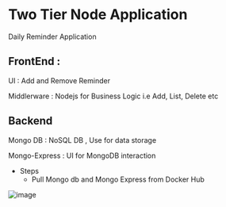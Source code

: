 # Two Tier Node Application

Daily Reminder Application

## FrontEnd :&ensp;
   UI : Add and Remove Reminder
   
   Middlerware : Nodejs for Business Logic i.e Add, List, Delete etc 

## Backend &ensp;

   Mongo DB : NoSQL DB , Use for data storage
   
   Mongo-Express : UI for MongoDB interaction
  

- Steps
    - Pull Mongo db and Mongo Express from Docker Hub
        


![image](https://github.com/soumen321/two-tier-node-app/assets/2536037/f721a2d1-4642-489e-b39d-00d673142f6a)


